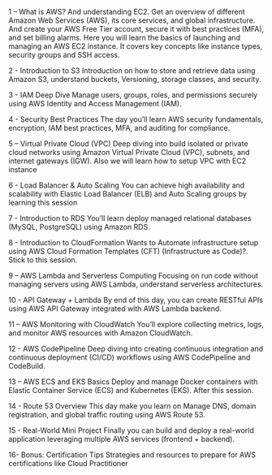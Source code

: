 1 – What is AWS? And understanding EC2.
Get an overview of different Amazon Web Services (AWS), its core services, and global infrastructure. And create your AWS Free Tier account, secure it with best practices (MFA), and set billing alarms.
Here you will learn the basics of launching and managing an AWS EC2 instance. It covers key concepts like instance types, security groups and SSH access. 

2 - Introduction to S3
Introduction on how to store and retrieve data using Amazon S3, understand buckets, Versioning, storage classes, and security.

3 - IAM Deep Dive
Manage users, groups, roles, and permissions securely using AWS Identity and Access Management (IAM).

4 - Security Best Practices
The day you’ll learn AWS security fundamentals, encryption, IAM best practices, MFA, and auditing for compliance.

5 – Virtual Private Cloud (VPC)
Deep diving into build isolated or private cloud networks using Amazon Virtual Private Cloud (VPC), subnets, and internet gateways (IGW). Also we will learn how to setup VPC with EC2 instance

6 - Load Balancer & Auto Scaling
You can achieve high availability and scalability with Elastic Load Balancer (ELB) and Auto Scaling groups by learning this session

7 - Introduction to RDS
You’ll learn deploy managed relational databases (MySQL, PostgreSQL) using Amazon RDS.

8 - Introduction to CloudFormation
Wants to Automate infrastructure setup using AWS Cloud Formation Templates (CFT) (Infrastructure as Code)?. Stick to this session.

9 – AWS Lambda and Serverless Computing
Focusing on run code without managing servers using AWS Lambda, understand serverless architectures.

10 - API Gateway + Lambda
By end of this day, you can create RESTful APIs using AWS API Gateway integrated with AWS Lambda backend.

11 – AWS Monitoring with CloudWatch
You’ll explore collecting metrics, logs, and monitor AWS resources with Amazon CloudWatch.

12 - AWS CodePipeline
Deep diving into creating  continuous integration and continuous deployment (CI/CD) workflows using AWS CodePipeline and CodeBuild.

13 – AWS ECS and EKS Basics
Deploy and manage Docker containers with Elastic Container Service (ECS) and Kubernetes (EKS). After this session.

14 - Route 53 Overview
This day make you learn on Manage DNS, domain registration, and global traffic routing using AWS Route 53.

15 - Real-World Mini Project
Finally you can build and deploy a real-world application leveraging multiple AWS services (frontend + backend).

16- Bonus: Certification Tips
Strategies and resources to prepare for AWS certifications like Cloud Practitioner 
